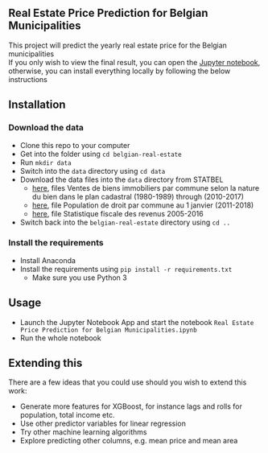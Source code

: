 Real Estate Price Prediction for Belgian Municipalities
-----------------------

This project will predict the yearly real estate price for the Belgian municipalities<br>
If you only wish to view the final result, you can open the [Jupyter notebook](https://github.com/alexbraila/belgian-real-estate/blob/master/Real%20Estate%20Price%20Prediction%20for%20Belgian%20Municipalities.ipynb), otherwise, you can install everything locally by following the below instructions

Installation
----------------------

### Download the data

* Clone this repo to your computer
* Get into the folder using `cd belgian-real-estate`
* Run `mkdir data`
* Switch into the `data` directory using `cd data`
* Download the data files into the `data` directory from STATBEL
   	* [here](https://statbel.fgov.be/fr/open-data?category=66), files Ventes de biens immobiliers par commune selon la nature du bien dans le plan cadastral (1980-1989) through (2010-2017)
	* [here](https://statbel.fgov.be/fr/themes/population/structure-de-la-population#figures), file Population de droit par commune au 1 janvier (2011-2018)
    * [here](https://statbel.fgov.be/fr/open-data?category=178), file Statistique fiscale des revenus 2005-2016
* Switch back into the `belgian-real-estate` directory using `cd ..`

### Install the requirements
 
* Install Anaconda
* Install the requirements using `pip install -r requirements.txt`
    * Make sure you use Python 3

Usage
-----------------------

* Launch the Jupyter Notebook App and start the notebook `Real Estate Price Prediction for Belgian Municipalities.ipynb`
* Run the whole notebook

Extending this
-----------------------

There are a few ideas that you could use should you wish to extend this work:
* Generate more features for XGBoost, for instance lags and rolls for population, total income etc.
* Use other predictor variables for linear regression
* Try other machine learning algorithms
* Explore predicting other columns, e.g. mean price and mean area
